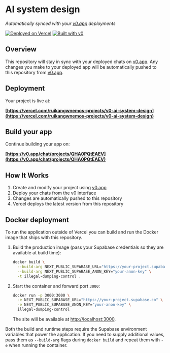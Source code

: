 # AI system design

*Automatically synced with your [v0.app](https://v0.app) deployments*

[![Deployed on Vercel](https://img.shields.io/badge/Deployed%20on-Vercel-black?style=for-the-badge&logo=vercel)](https://vercel.com/ruikangwnemos-projects/v0-ai-system-design)
[![Built with v0](https://img.shields.io/badge/Built%20with-v0.app-black?style=for-the-badge)](https://v0.app/chat/projects/QHA0PQtEAEV)

## Overview

This repository will stay in sync with your deployed chats on [v0.app](https://v0.app).
Any changes you make to your deployed app will be automatically pushed to this repository from [v0.app](https://v0.app).

## Deployment

Your project is live at:

**[https://vercel.com/ruikangwnemos-projects/v0-ai-system-design](https://vercel.com/ruikangwnemos-projects/v0-ai-system-design)**

## Build your app

Continue building your app on:

**[https://v0.app/chat/projects/QHA0PQtEAEV](https://v0.app/chat/projects/QHA0PQtEAEV)**

## How It Works

1. Create and modify your project using [v0.app](https://v0.app)
2. Deploy your chats from the v0 interface
3. Changes are automatically pushed to this repository
4. Vercel deploys the latest version from this repository

## Docker deployment

To run the application outside of Vercel you can build and run the Docker image that ships with this repository.

1. Build the production image (pass your Supabase credentials so they are available at build time):

   ```bash
   docker build \
     --build-arg NEXT_PUBLIC_SUPABASE_URL="https://your-project.supabase.co" \
     --build-arg NEXT_PUBLIC_SUPABASE_ANON_KEY="your-anon-key" \
     -t illegal-dumping-control .
   ```

2. Start the container and forward port `3000`:

   ```bash
   docker run -p 3000:3000 \
     -e NEXT_PUBLIC_SUPABASE_URL="https://your-project.supabase.co" \
     -e NEXT_PUBLIC_SUPABASE_ANON_KEY="your-anon-key" \
     illegal-dumping-control
   ```

   The site will be available at <http://localhost:3000>.

Both the build and runtime steps require the Supabase environment variables that power the application. If you need to supply additional values, pass them as `--build-arg` flags during `docker build` and repeat them with `-e` when running the container.